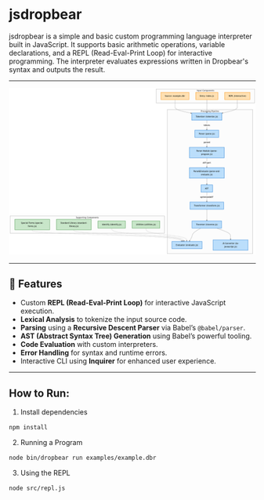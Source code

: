 # jsdropbear
jsdropbear is a simple and basic custom programming language interpreter built in JavaScript. It supports basic arithmetic operations, variable declarations, and a REPL (Read-Eval-Print Loop) for interactive programming. The interpreter evaluates expressions written in Dropbear's syntax and outputs the result.

---

![Image](.\resources\diagram.png "jsdropbear interpreter workflow")

---

## 🚀 Features
- Custom **REPL (Read-Eval-Print Loop)** for interactive JavaScript execution.
- **Lexical Analysis** to tokenize the input source code.
- **Parsing** using a **Recursive Descent Parser** via Babel’s `@babel/parser`.
- **AST (Abstract Syntax Tree) Generation** using Babel’s powerful tooling.
- **Code Evaluation** with custom interpreters.
- **Error Handling** for syntax and runtime errors.
- Interactive CLI using **Inquirer** for enhanced user experience.

---

## How to Run:

1. Install dependencies

```bash
npm install
```

2. Running a Program

```bash
node bin/dropbear run examples/example.dbr
```

3. Using the REPL
```bash
node src/repl.js
```

